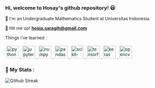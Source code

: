 ### Hi, welcome to Hosay's github repository! 😃

<p align="left">
 📖 I'm an Undergraduate Mathematics Student at Universitas Indonesia.
</p> 
<p align="left">
 👀 Hit me up! <a href="mailto:hosia.saragih@gmail.com"><strong>hosia.saragih@gmail.com</strong></a>
</p>

Things i've learned :
<p align="left">
    <a href="https://www.python.org" target="_blank" rel="noreferrer">
      <img
        src="https://upload.wikimedia.org/wikipedia/commons/c/c3/Python-logo-notext.svg"
        alt="python"
        width="40" 
        height="40" 
        style="vertical-align:down; margin:4px"
      />
    </a>
    <a href="https://jupyter.org/" target="_blank" rel="noreferrer">
      <img
        src="https://upload.wikimedia.org/wikipedia/commons/3/38/Jupyter_logo.svg"
        alt="jupyter"
        width="40" 
        height="40" 
        style="vertical-align:down; margin:4px"
      />
    </a>
    <a href="https://numpy.org/" target="_blank" rel="noreferrer">
      <img
        src="https://miro.medium.com/max/1400/1*vPezx00A1u0WAfS8e8wBXQ.webp"
        alt="numpy"
        width="40" 
        height="40" 
        style="vertical-align:down; margin:4px"
      />
    </a>
    <a href="https://pandas.pydata.org/about/citing.html" target="_blank" rel="noreferrer">
      <img
        src="https://pandas.pydata.org/static/img/pandas_mark.svg"
        alt="pandas"
        width="40" 
        height="40" 
        style="vertical-align:down; margin:4px"
      />
    </a>
    <a href="https://scikit-learn.org/stable/" target="_blank" rel="noreferrer">
      <img
        src="https://upload.wikimedia.org/wikipedia/commons/0/05/Scikit_learn_logo_small.svg"
        alt="scikit-learn"
        width="40" 
        height="40" 
        style="vertical-align:down; margin:4px"
      />
    </a>
    <a href="https://www.tensorflow.org" target="_blank" rel="noreferrer">
      <img
        src="https://upload.wikimedia.org/wikipedia/commons/2/2d/Tensorflow_logo.svg"
        alt="tensorflow"
        width="40" 
        height="40" 
        style="vertical-align:down; margin:4px"
      />
    </a>
    <a href="https://keras.io" target="_blank" rel="noreferrer">
      <img
        src="https://upload.wikimedia.org/wikipedia/commons/a/ae/Keras_logo.svg"
        alt="keras"
        width="40" 
        height="40" 
        style="vertical-align:down; margin:4px"
      />
    </a>
   <a href="https://opencv.org" target="_blank" rel="noreferrer">
      <img
        src="https://upload.wikimedia.org/wikipedia/commons/3/32/OpenCV_Logo_with_text_svg_version.svg"
        alt="opencv"
        width="40" 
        height="40" 
        style="vertical-align:down; margin:4px"
      />
    </a>


### :snake: My Stats :

![Github Streak](https://github-readme-streak-stats.herokuapp.com/?user=hosiajosindra)

<!--
**hosiajosindra/hosiajosindra** is a ✨ _special_ ✨ repository because its `README.md` (this file) appears on your GitHub profile.

Here are some ideas to get you started:

- 🔭 I’m currently working on ...
- 🌱 I’m currently learning ...
- 👯 I’m looking to collaborate on ...
- 🤔 I’m looking for help with ...
- 💬 Ask me about ...
- 📫 How to reach me: ...
- 😄 Pronouns: ...
- ⚡ Fun fact: ...
-->
